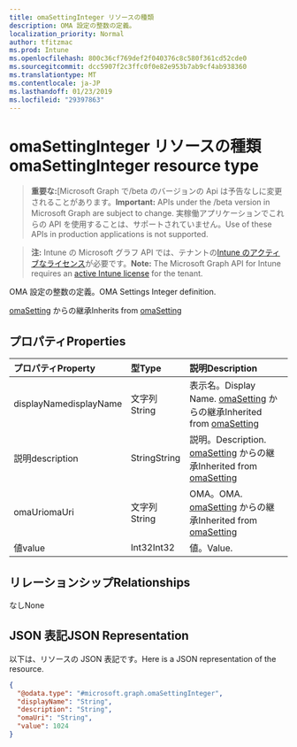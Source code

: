 ```yaml
---
title: omaSettingInteger リソースの種類
description: OMA 設定の整数の定義。
localization_priority: Normal
author: tfitzmac
ms.prod: Intune
ms.openlocfilehash: 800c36cf769def2f040376c8c580f361cd52cde0
ms.sourcegitcommit: dcc5907f2c3ffc0f0e82e953b7ab9cf4ab938360
ms.translationtype: MT
ms.contentlocale: ja-JP
ms.lasthandoff: 01/23/2019
ms.locfileid: "29397863"
---
```

# <a name="omasettinginteger-resource-type"></a><span data-ttu-id="b98ee-103">omaSettingInteger リソースの種類</span><span class="sxs-lookup"><span data-stu-id="b98ee-103">omaSettingInteger resource type</span></span>

> <span data-ttu-id="b98ee-104">**重要な:**[Microsoft Graph で/beta のバージョンの Api は予告なしに変更されることがあります。</span><span class="sxs-lookup"><span data-stu-id="b98ee-104">**Important:** APIs under the /beta version in Microsoft Graph are subject to change.</span></span> <span data-ttu-id="b98ee-105">実稼働アプリケーションでこれらの API を使用することは、サポートされていません。</span><span class="sxs-lookup"><span data-stu-id="b98ee-105">Use of these APIs in production applications is not supported.</span></span>

> <span data-ttu-id="b98ee-106">**注:** Intune の Microsoft グラフ API では、テナントの[Intune のアクティブなライセンス](https://go.microsoft.com/fwlink/?linkid=839381)が必要です。</span><span class="sxs-lookup"><span data-stu-id="b98ee-106">**Note:** The Microsoft Graph API for Intune requires an [active Intune license](https://go.microsoft.com/fwlink/?linkid=839381) for the tenant.</span></span>

<span data-ttu-id="b98ee-107">OMA 設定の整数の定義。</span><span class="sxs-lookup"><span data-stu-id="b98ee-107">OMA Settings Integer definition.</span></span>


<span data-ttu-id="b98ee-108">[omaSetting](../resources/intune-deviceconfig-omasetting.md) からの継承</span><span class="sxs-lookup"><span data-stu-id="b98ee-108">Inherits from [omaSetting](../resources/intune-deviceconfig-omasetting.md)</span></span>

## <a name="properties"></a><span data-ttu-id="b98ee-109">プロパティ</span><span class="sxs-lookup"><span data-stu-id="b98ee-109">Properties</span></span>
|<span data-ttu-id="b98ee-110">プロパティ</span><span class="sxs-lookup"><span data-stu-id="b98ee-110">Property</span></span>|<span data-ttu-id="b98ee-111">型</span><span class="sxs-lookup"><span data-stu-id="b98ee-111">Type</span></span>|<span data-ttu-id="b98ee-112">説明</span><span class="sxs-lookup"><span data-stu-id="b98ee-112">Description</span></span>|
|:---|:---|:---|
|<span data-ttu-id="b98ee-113">displayName</span><span class="sxs-lookup"><span data-stu-id="b98ee-113">displayName</span></span>|<span data-ttu-id="b98ee-114">文字列</span><span class="sxs-lookup"><span data-stu-id="b98ee-114">String</span></span>|<span data-ttu-id="b98ee-115">表示名。</span><span class="sxs-lookup"><span data-stu-id="b98ee-115">Display Name.</span></span> <span data-ttu-id="b98ee-116">[omaSetting](../resources/intune-deviceconfig-omasetting.md) からの継承</span><span class="sxs-lookup"><span data-stu-id="b98ee-116">Inherited from [omaSetting](../resources/intune-deviceconfig-omasetting.md)</span></span>|
|<span data-ttu-id="b98ee-117">説明</span><span class="sxs-lookup"><span data-stu-id="b98ee-117">description</span></span>|<span data-ttu-id="b98ee-118">String</span><span class="sxs-lookup"><span data-stu-id="b98ee-118">String</span></span>|<span data-ttu-id="b98ee-119">説明。</span><span class="sxs-lookup"><span data-stu-id="b98ee-119">Description.</span></span> <span data-ttu-id="b98ee-120">[omaSetting](../resources/intune-deviceconfig-omasetting.md) からの継承</span><span class="sxs-lookup"><span data-stu-id="b98ee-120">Inherited from [omaSetting](../resources/intune-deviceconfig-omasetting.md)</span></span>|
|<span data-ttu-id="b98ee-121">omaUri</span><span class="sxs-lookup"><span data-stu-id="b98ee-121">omaUri</span></span>|<span data-ttu-id="b98ee-122">文字列</span><span class="sxs-lookup"><span data-stu-id="b98ee-122">String</span></span>|<span data-ttu-id="b98ee-123">OMA。</span><span class="sxs-lookup"><span data-stu-id="b98ee-123">OMA.</span></span> <span data-ttu-id="b98ee-124">[omaSetting](../resources/intune-deviceconfig-omasetting.md) からの継承</span><span class="sxs-lookup"><span data-stu-id="b98ee-124">Inherited from [omaSetting](../resources/intune-deviceconfig-omasetting.md)</span></span>|
|<span data-ttu-id="b98ee-125">値</span><span class="sxs-lookup"><span data-stu-id="b98ee-125">value</span></span>|<span data-ttu-id="b98ee-126">Int32</span><span class="sxs-lookup"><span data-stu-id="b98ee-126">Int32</span></span>|<span data-ttu-id="b98ee-127">値。</span><span class="sxs-lookup"><span data-stu-id="b98ee-127">Value.</span></span>|

## <a name="relationships"></a><span data-ttu-id="b98ee-128">リレーションシップ</span><span class="sxs-lookup"><span data-stu-id="b98ee-128">Relationships</span></span>
<span data-ttu-id="b98ee-129">なし</span><span class="sxs-lookup"><span data-stu-id="b98ee-129">None</span></span>

## <a name="json-representation"></a><span data-ttu-id="b98ee-130">JSON 表記</span><span class="sxs-lookup"><span data-stu-id="b98ee-130">JSON Representation</span></span>
<span data-ttu-id="b98ee-131">以下は、リソースの JSON 表記です。</span><span class="sxs-lookup"><span data-stu-id="b98ee-131">Here is a JSON representation of the resource.</span></span>
<!-- {
  "blockType": "resource",
  "@odata.type": "microsoft.graph.omaSettingInteger"
}
-->
``` json
{
  "@odata.type": "#microsoft.graph.omaSettingInteger",
  "displayName": "String",
  "description": "String",
  "omaUri": "String",
  "value": 1024
}
```





